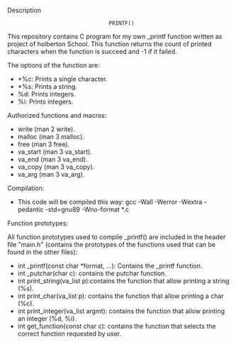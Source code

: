 Description

                                    PRINTF()

This repository contains C program for my own _printf function written as project of holberton School.
This function returns the count of printed characters when the function is succeed and -1 if it failed.

The options of the function are:

- *%c: Prints a single character.
- *%s: Prints a string.
- %d: Prints integers.
- %i: Prints integers.

Authorized functions and macros:
- write (man 2 write).
- malloc (man 3 malloc).
- free (man 3 free).
- va_start (man 3 va_start).
- va_end (man 3 va_end).
- va_copy (man 3 va_copy).
- va_arg (man 3 va_arg).

Compilation:
- This code will be compiled this way:
gcc -Wall -Werror -Wextra -pedantic -std=gnu89 -Wno-format *.c

Function prototypes:

All function prototypes used to compile _printf() are included in the header file "main.h" (contains the prototypes of the functions used that can be found in the other files):

- int _printf(const char *format, ...): Contains the _printf function.
- int _putchar(char c): contains the putchar function.
- int print_string(va_list p):contains the function that allow printing a string (%s). 
- int print_char(va_list p): contains the function that allow printing a char (%c).
- int print_integer(va_list argmt): contains the function that allow printing an integer (%d, %i).
- int get_function(const char c): contains the function that selects the correct function requested by user.